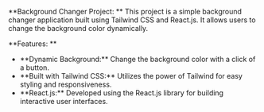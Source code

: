 \*\*Background Changer Project: \*\*
This project is a simple background changer application built using Tailwind CSS and React.js. It allows users to change the background color dynamically.

\*\*Features: \*\*
- \*\*Dynamic Background:\*\* Change the background color with a click of a button.
- \*\*Built with Tailwind CSS:\*\* Utilizes the power of Tailwind for easy styling and responsiveness.
- \*\*React.js:\*\* Developed using the React.js library for building interactive user interfaces.
